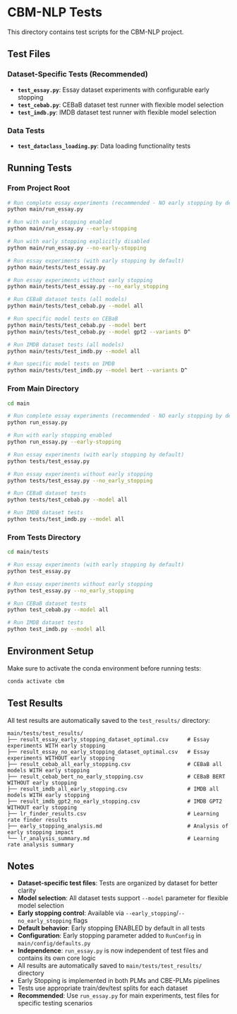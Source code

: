 # CBM-NLP Tests

This directory contains test scripts for the CBM-NLP project.

## Test Files

### Dataset-Specific Tests (Recommended)
- **`test_essay.py`**: Essay dataset experiments with configurable early stopping
- **`test_cebab.py`**: CEBaB dataset test runner with flexible model selection
- **`test_imdb.py`**: IMDB dataset test runner with flexible model selection

### Data Tests
- **`test_dataclass_loading.py`**: Data loading functionality tests

## Running Tests

### From Project Root
```bash
# Run complete essay experiments (recommended - NO early stopping by default)
python main/run_essay.py

# Run with early stopping enabled
python main/run_essay.py --early-stopping

# Run with early stopping explicitly disabled
python main/run_essay.py --no-early-stopping

# Run essay experiments (with early stopping by default)
python main/tests/test_essay.py

# Run essay experiments without early stopping
python main/tests/test_essay.py --no_early_stopping

# Run CEBaB dataset tests (all models)
python main/tests/test_cebab.py --model all

# Run specific model tests on CEBaB
python main/tests/test_cebab.py --model bert
python main/tests/test_cebab.py --model gpt2 --variants D^

# Run IMDB dataset tests (all models)
python main/tests/test_imdb.py --model all

# Run specific model tests on IMDB
python main/tests/test_imdb.py --model bert --variants D^
```

### From Main Directory
```bash
cd main

# Run complete essay experiments (recommended - NO early stopping by default)
python run_essay.py

# Run with early stopping enabled
python run_essay.py --early-stopping

# Run essay experiments (with early stopping by default)
python tests/test_essay.py

# Run essay experiments without early stopping
python tests/test_essay.py --no_early_stopping

# Run CEBaB dataset tests
python tests/test_cebab.py --model all

# Run IMDB dataset tests
python tests/test_imdb.py --model all
```

### From Tests Directory
```bash
cd main/tests

# Run essay experiments (with early stopping by default)
python test_essay.py

# Run essay experiments without early stopping
python test_essay.py --no_early_stopping

# Run CEBaB dataset tests
python test_cebab.py --model all

# Run IMDB dataset tests
python test_imdb.py --model all
```

## Environment Setup

Make sure to activate the conda environment before running tests:
```bash
conda activate cbm
```

## Test Results

All test results are automatically saved to the `test_results/` directory:

```
main/tests/test_results/
├── result_essay_early_stopping_dataset_optimal.csv      # Essay experiments WITH early stopping
├── result_essay_no_early_stopping_dataset_optimal.csv   # Essay experiments WITHOUT early stopping
├── result_cebab_all_early_stopping.csv                  # CEBaB all models WITH early stopping
├── result_cebab_bert_no_early_stopping.csv              # CEBaB BERT WITHOUT early stopping
├── result_imdb_all_early_stopping.csv                   # IMDB all models WITH early stopping
├── result_imdb_gpt2_no_early_stopping.csv               # IMDB GPT2 WITHOUT early stopping
├── lr_finder_results.csv                                # Learning rate finder results
├── early_stopping_analysis.md                           # Analysis of early stopping impact
└── lr_analysis_summary.md                               # Learning rate analysis summary
```

## Notes

- **Dataset-specific test files**: Tests are organized by dataset for better clarity
- **Model selection**: All dataset tests support `--model` parameter for flexible model selection
- **Early stopping control**: Available via `--early_stopping`/`--no_early_stopping` flags
- **Default behavior**: Early stopping ENABLED by default in all tests
- **Configuration**: Early stopping parameter added to `RunConfig` in `main/config/defaults.py`
- **Independence**: `run_essay.py` is now independent of test files and contains its own core logic
- All results are automatically saved to `main/tests/test_results/` directory
- Early Stopping is implemented in both PLMs and CBE-PLMs pipelines
- Tests use appropriate train/dev/test splits for each dataset
- **Recommended**: Use `run_essay.py` for main experiments, test files for specific testing scenarios
